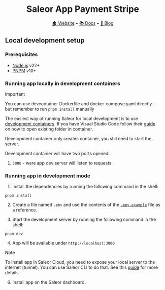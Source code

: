<div align="center">
  <h1>Saleor App Payment Stripe</h1>
</div>

<div align="center">
  <a href="https://saleor.io/">🏠 Website</a>
  <span> • </span>
  <a href="https://docs.saleor.io/developer/app-store/apps/stripe/overview">📚 Docs</a>
  <span> • </span>
  <a href="https://saleor.io/blog/">📰 Blog</a>
</div>

## Local development setup

### Prerequisites

- [Node.js](https://nodejs.org) v22+
- [PNPM](https://pnpm.io/) v10+

### Running app locally in development containers

> [!IMPORTANT]
> You can use devcontainer Dockerfile and docker-compose.yaml directly - but remember to run `pnpm install` manually

The easiest way of running Saleor for local development is to use [development containers](https://containers.dev/).
If you have Visual Studio Code follow their [guide](https://code.visualstudio.com/docs/devcontainers/containers#_quick-start-open-an-existing-folder-in-a-container) on how to open existing folder in container.

Development container only creates container, you still need to start the server.

Development container will have two ports opened:

1. `3000` - were app dev server will listen to requests

### Running app in development mode

1. Install the dependencies by running the following command in the shell:

```shell
pnpm install
```

2. Create a file named `.env` and use the contents of the [`.env.example`](./.env.example) file as a reference.

3. Start the development server by running the following command in the shell:

```shell
pnpm dev
```

4. App will be available under `http://localhost:3000`

> [!NOTE]
> To install app in Saleor Cloud, you need to expose your local server to the internet (tunnel). You can use Saleor CLI to do that. See this [guide](https://docs.saleor.io/docs/3.x/developer/extending/apps/developing-with-tunnels) for more details.

6. Install app on the Saleor dashboard.
